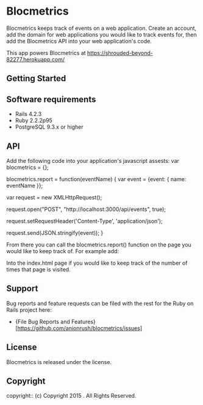 # Blocmetrics

Blocmetrics keeps track of events on a web application. Create an account, add the domain for web applications you would like to track events for, then add the Blocmetrics API into your web application's code. 

This app powers Blocmetrics at https://shrouded-beyond-82277.herokuapp.com/
## Getting Started

## Software requirements
- Rails 4.2.3
- Ruby 2.2.2p95
- PostgreSQL 9.3.x or higher


## API

Add the following code into your application's javascript assests:
var blocmetrics = {};

blocmetrics.report = function(eventName) {
 var event = {event: { name: eventName }};

 var request = new XMLHttpRequest();

 request.open("POST", "http://localhost:3000/api/events", true);

 request.setRequestHeader('Content-Type', 'application/json');

 request.send(JSON.stringify(event));
}

From there you can call the blocmetrics.report() function on the page you would like to keep track of. For example add:
 <script type="text/javascript"> 
  blocmetrics.report("Index"); 
</script>

Into the index.html page if you would like to keep track of the number of times that page is visited. 


## Support
Bug reports and feature requests can be filed with the rest for the Ruby on Rails project here:
* {File Bug Reports and Features}[https://github.com/anionrush/blocmetrics/issues]
## License
Blocmetrics is released under the <LICENSE-NAME> license.
## Copyright
copyright:: (c) Copyright 2015 <Project Name>. All Rights Reserved.